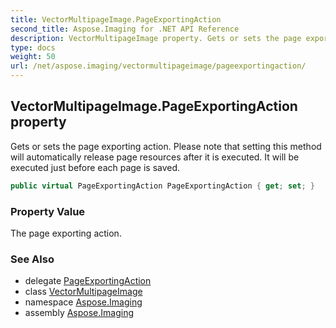 ```yaml
---
title: VectorMultipageImage.PageExportingAction
second_title: Aspose.Imaging for .NET API Reference
description: VectorMultipageImage property. Gets or sets the page exporting action. Please note that setting this method will automatically release page resources after it is executed. It will be executed just before each page is saved
type: docs
weight: 50
url: /net/aspose.imaging/vectormultipageimage/pageexportingaction/
---
```

## VectorMultipageImage.PageExportingAction property

Gets or sets the page exporting action. Please note that setting this method will automatically release page resources after it is executed. It will be executed just before each page is saved.

```csharp
public virtual PageExportingAction PageExportingAction { get; set; }
```

### Property Value

The page exporting action.

### See Also

* delegate [PageExportingAction](../../pageexportingaction/)
* class [VectorMultipageImage](../)
* namespace [Aspose.Imaging](../../vectormultipageimage/)
* assembly [Aspose.Imaging](../../../)


